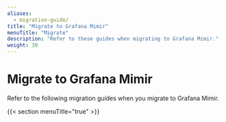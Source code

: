 ```yaml
---
aliases:
  - migration-guide/
title: "Migrate to Grafana Mimir"
menuTitle: "Migrate"
description: "Refer to these guides when migrating to Grafana Mimir."
weight: 30
---
```


# Migrate to Grafana Mimir

Refer to the following migration guides when you migrate to Grafana Mimir.

{{< section menuTitle="true" >}}
